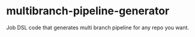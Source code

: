 # multibranch-pipeline-generator
Job DSL code that generates multi branch pipeline for any repo you want.
